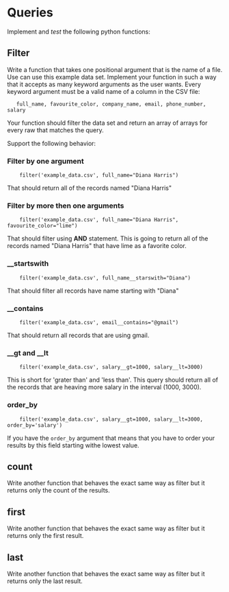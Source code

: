 Queries
=========

Implement and *test* the following python functions:

## Filter
Write a function that takes one positional argument that is the name of a file. Use can use this example data set.
Implement your function in such a way that it accepts as many keyword arguments as the user wants. Every keyword argument must be a valid name of a column in the CSV file:
```
   full_name, favourite_color, company_name, email, phone_number, salary
```
Your function should filter the data set and return an array of arrays for every raw that matches the query.

Support the following behavior:

### Filter by one argument

```
    filter('example_data.csv', full_name="Diana Harris")
```
That should return all of the records named "Diana Harris"

### Filter by more then one arguments
```
    filter('example_data.csv', full_name="Diana Harris", favourite_color="lime")
```
That should filter using **AND** statement. This is going to return all of the records named "Diana Harris" that have lime as a favorite color.

### __startswith
```
    filter('example_data.csv', full_name__starswith="Diana")
```
That should filter all records have name starting with "Diana"

### __contains
```
    filter('example_data.csv', email__contains="@gmail")
```
That should return all records that are using gmail.

### __gt and __lt
```
    filter('example_data.csv', salary__gt=1000, salary__lt=3000)
```
This is short for 'grater than' and 'less than'. This query should return all of the records that are heaving more salary in the interval (1000, 3000).

### order_by
```
    filter('example_data.csv', salary__gt=1000, salary__lt=3000, order_by='salary')
```
If you have the ``order_by`` argument that means that you have to order your results by this field starting withe lowest value.

## count 
Write another function that behaves the exact same way as filter but it returns only the count of the results.

## first 
Write another function that behaves the exact same way as filter but it returns only the first result.

## last
Write another function that behaves the exact same way as filter but it returns only the last result.
